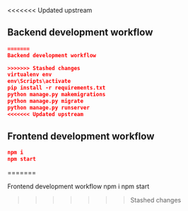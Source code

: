 <<<<<<< Updated upstream
## Backend development workflow

```json
=======
Backend development workflow

>>>>>>> Stashed changes
virtualenv env
env\Scripts\activate
pip install -r requirements.txt
python manage.py makemigrations
python manage.py migrate
python manage.py runserver
<<<<<<< Updated upstream
```


## Frontend development workflow

```json
npm i
npm start
```

=======



Frontend development workflow
npm i
npm start 
>>>>>>> Stashed changes
